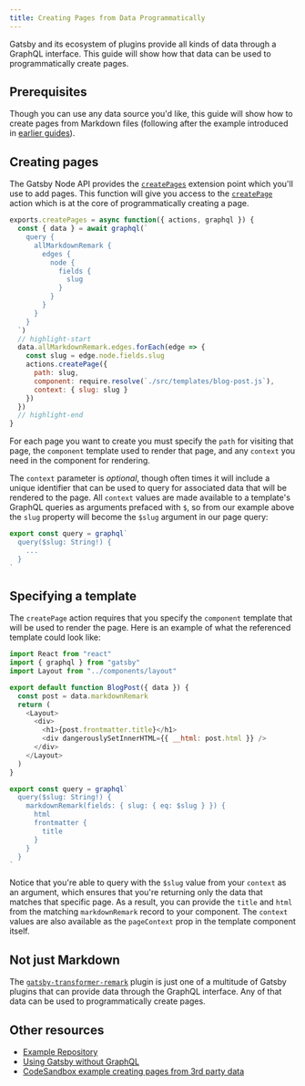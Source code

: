 ```yaml
---
title: Creating Pages from Data Programmatically
---
```


Gatsby and its ecosystem of plugins provide all kinds of data through a
GraphQL interface. This guide will show how that data can be used to
programmatically create pages.

## Prerequisites

Though you can use any data source you'd like, this guide will show how to
create pages from Markdown files (following after the example introduced in
[earlier guides](/docs/adding-markdown-pages/)).

## Creating pages

The Gatsby Node API provides the
[`createPages`](/docs/node-apis/#createPages)
extension point which you'll use to add pages. This function will give you
access to the
[`createPage`](/docs/actions/#createPage) action
which is at the core of programmatically creating a page.

```js:title=gatsby-node.js
exports.createPages = async function({ actions, graphql }) {
  const { data } = await graphql(`
    query {
      allMarkdownRemark {
        edges {
          node {
            fields {
              slug
            }
          }
        }
      }
    }
  `)
  // highlight-start
  data.allMarkdownRemark.edges.forEach(edge => {
    const slug = edge.node.fields.slug
    actions.createPage({
      path: slug,
      component: require.resolve(`./src/templates/blog-post.js`),
      context: { slug: slug }
    })
  })
  // highlight-end
}
```

For each page you want to create you must specify the `path` for visiting that
page, the `component` template used to render that page, and any `context`
you need in the component for rendering.

The `context` parameter is _optional_, though often times it will include a
unique identifier that can be used to query for associated data that will be
rendered to the page. All `context` values are made available to a template's
GraphQL queries as arguments prefaced with `$`, so from our example above the
`slug` property will become the `$slug` argument in our page query:

```js
export const query = graphql`
  query($slug: String!) {
    ...
  }
`
```

## Specifying a template

The `createPage` action requires that you specify the `component` template
that will be used to render the page. Here is an example of what the
referenced template could look like:

```jsx:title=blog-post.js
import React from "react"
import { graphql } from "gatsby"
import Layout from "../components/layout"

export default function BlogPost({ data }) {
  const post = data.markdownRemark
  return (
    <Layout>
      <div>
        <h1>{post.frontmatter.title}</h1>
        <div dangerouslySetInnerHTML={{ __html: post.html }} />
      </div>
    </Layout>
  )
}

export const query = graphql`
  query($slug: String!) {
    markdownRemark(fields: { slug: { eq: $slug } }) {
      html
      frontmatter {
        title
      }
    }
  }
`
```

Notice that you're able to query with the `$slug` value from your `context` as
an argument, which ensures that you're returning only the data that matches
that specific page. As a result, you can provide the `title` and `html` from
the matching `markdownRemark` record to your component. The `context` values
are also available as the `pageContext` prop in the template component itself.

## Not just Markdown

The
[`gatsby-transformer-remark`](/packages/gatsby-transformer-remark/)
plugin is just one of a multitude of Gatsby plugins that can provide data
through the GraphQL interface. Any of that data can be used to
programmatically create pages.

## Other resources

- [Example Repository](https://github.com/jbranchaud/gatsby-programmatic-pages)
- [Using Gatsby without GraphQL](/docs/using-gatsby-without-graphql/)
- [CodeSandbox example creating pages from 3rd party data](https://codesandbox.io/s/b84oz)
